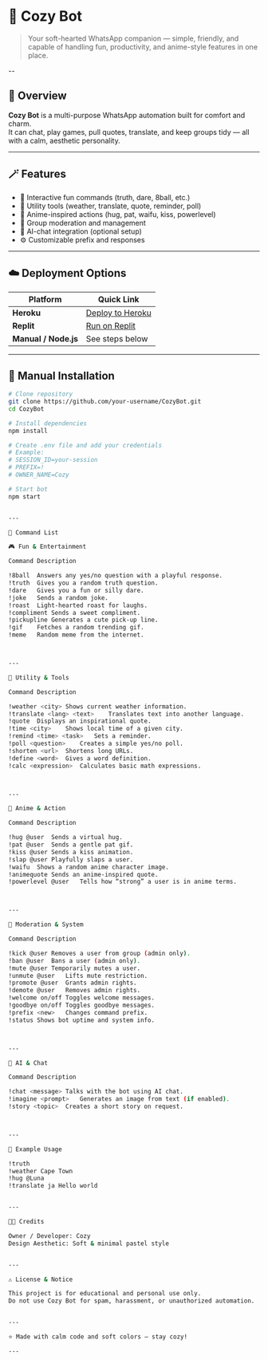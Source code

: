 

# 🌸 Cozy Bot  

> Your soft-hearted WhatsApp companion — simple, friendly, and capable of handling fun, productivity, and anime-style features in one place.

--

## 🩷 Overview  

**Cozy Bot** is a multi-purpose WhatsApp automation built for comfort and charm.  
It can chat, play games, pull quotes, translate, and keep groups tidy — all with a calm, aesthetic personality.

---

## 🪄 Features  

- 🎀 Interactive fun commands (truth, dare, 8ball, etc.)  
- 🧭 Utility tools (weather, translate, quote, reminder, poll)  
- 🌸 Anime-inspired actions (hug, pat, waifu, kiss, powerlevel)  
- 🔧 Group moderation and management  
- 💬 AI-chat integration (optional setup)  
- ⚙️ Customizable prefix and responses  

---

## ☁️ Deployment Options  

| Platform | Quick Link |
|-----------|-------------|
| **Heroku** | [Deploy to Heroku](https://heroku.com/deploy) |
| **Replit** | [Run on Replit](https://replit.com) |
| **Manual / Node.js** | See steps below |

---

## 🧰 Manual Installation  

```bash
# Clone repository
git clone https://github.com/your-username/CozyBot.git
cd CozyBot

# Install dependencies
npm install

# Create .env file and add your credentials
# Example:
# SESSION_ID=your-session
# PREFIX=!
# OWNER_NAME=Cozy

# Start bot
npm start


---

📜 Command List

🎮 Fun & Entertainment

Command	Description

!8ball	Answers any yes/no question with a playful response.
!truth	Gives you a random truth question.
!dare	Gives you a fun or silly dare.
!joke	Sends a random joke.
!roast	Light-hearted roast for laughs.
!compliment	Sends a sweet compliment.
!pickupline	Generates a cute pick-up line.
!gif	Fetches a random trending gif.
!meme	Random meme from the internet.



---

🧠 Utility & Tools

Command	Description

!weather <city>	Shows current weather information.
!translate <lang> <text>	Translates text into another language.
!quote	Displays an inspirational quote.
!time <city>	Shows local time of a given city.
!remind <time> <task>	Sets a reminder.
!poll <question>	Creates a simple yes/no poll.
!shorten <url>	Shortens long URLs.
!define <word>	Gives a word definition.
!calc <expression>	Calculates basic math expressions.



---

🌸 Anime & Action

Command	Description

!hug @user	Sends a virtual hug.
!pat @user	Sends a gentle pat gif.
!kiss @user	Sends a kiss animation.
!slap @user	Playfully slaps a user.
!waifu	Shows a random anime character image.
!animequote	Sends an anime-inspired quote.
!powerlevel @user	Tells how “strong” a user is in anime terms.



---

🧩 Moderation & System

Command	Description

!kick @user	Removes a user from group (admin only).
!ban @user	Bans a user (admin only).
!mute @user	Temporarily mutes a user.
!unmute @user	Lifts mute restriction.
!promote @user	Grants admin rights.
!demote @user	Removes admin rights.
!welcome on/off	Toggles welcome messages.
!goodbye on/off	Toggles goodbye messages.
!prefix <new>	Changes command prefix.
!status	Shows bot uptime and system info.



---

💬 AI & Chat

Command	Description

!chat <message>	Talks with the bot using AI chat.
!imagine <prompt>	Generates an image from text (if enabled).
!story <topic>	Creates a short story on request.



---

🌷 Example Usage

!truth
!weather Cape Town
!hug @Luna
!translate ja Hello world


---

🧑‍💻 Credits

Owner / Developer: Cozy
Design Aesthetic: Soft & minimal pastel style


---

⚠️ License & Notice

This project is for educational and personal use only.
Do not use Cozy Bot for spam, harassment, or unauthorized automation.


---

⭐ Made with calm code and soft colors — stay cozy!

---

